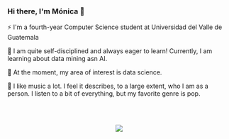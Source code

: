 ### Hi there, I'm Mónica 👋

⚡ I'm a fourth-year Computer Science student at Universidad del Valle de Guatemala

🌱 I am quite self-disciplined and always eager to learn! Currently, I am learning about data mining asn AI.

🔭 At the moment, my area of interest is data science.

🎹 I like music a lot. I feel it describes, to a large extent, who I am as a person. I listen to a bit of everything, but my favorite genre is pop. 

<br> <br>

<p align="center">
  <img src="https://github-readme-stats.vercel.app/api/top-langs/?username=alee2602&layout=compact" />
</p>

<!--
**alee2602/alee2602** is a ✨ _special_ ✨ repository because its `README.md` (this file) appears on your GitHub profile.

Here are some ideas to get you started:

- 🔭 I’m currently working on ...
- 🌱 I’m currently learning ...
- 👯 I’m looking to collaborate on ...
- 🤔 I’m looking for help with ...
- 💬 Ask me about ...
- 📫 How to reach me: ...
- 😄 Pronouns: ...
- ⚡ Fun fact: ...
-->
